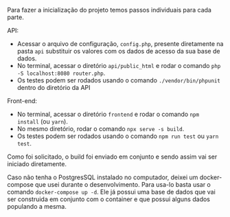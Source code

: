 Para fazer a inicialização do projeto temos passos individuais para cada parte.

API:

- Acessar o arquivo de configuração, `config.php`, presente diretamente na pasta `api` substituir os valores com os dados de acesso da sua base de dados.
- No terminal, acessar o diretório `api/public_html` e rodar o comando `php -S localhost:8080 router.php`.
- Os testes podem ser rodados usando o comando `./vendor/bin/phpunit` dentro do diretório da API

Front-end:

- No terminal, acessar o diretório `frontend` e rodar o comando `npm install` (ou `yarn`).
- No mesmo diretório, rodar o comando `npx serve -s build`.
- Os testes podem ser rodados usando o comando `npm run test` ou `yarn test`.

Como foi solicitado, o build foi enviado em conjunto e sendo assim vai ser iniciado diretamente.

Caso não tenha o PostgresSQL instalado no computador, deixei um docker-compose que usei durante o desenvolvimento. Para usa-lo basta usar o comando `docker-compose up -d`. Ele já possui uma base de dados que vai ser construida em conjunto com o container e que possui alguns dados populando a mesma.
